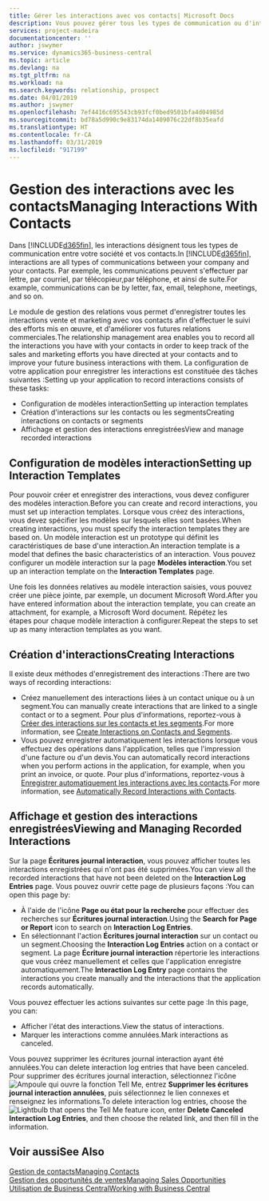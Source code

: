 ```yaml
---
title: Gérer les interactions avec vos contacts| Microsoft Docs
description: Vous pouvez gérer tous les types de communication ou d'interactions entre votre compagnie et vos contacts. Par exemple, une communication par lettre, par téléphone, lors de réunions, etc.
services: project-madeira
documentationcenter: ''
author: jswymer
ms.service: dynamics365-business-central
ms.topic: article
ms.devlang: na
ms.tgt_pltfrm: na
ms.workload: na
ms.search.keywords: relationship, prospect
ms.date: 04/01/2019
ms.author: jswymer
ms.openlocfilehash: 7ef4416c695543cb93fcf0bed9501bfa4d04985d
ms.sourcegitcommit: bd78a5d990c9e83174da1409076c22df8b35eafd
ms.translationtype: HT
ms.contentlocale: fr-CA
ms.lasthandoff: 03/31/2019
ms.locfileid: "917199"
---
```

# <a name="managing-interactions-with-contacts"></a><span data-ttu-id="b0054-103">Gestion des interactions avec les contacts</span><span class="sxs-lookup"><span data-stu-id="b0054-103">Managing Interactions With Contacts</span></span>
<span data-ttu-id="b0054-104">Dans [!INCLUDE[d365fin](includes/d365fin_md.md)], les interactions désignent tous les types de communication entre votre société et vos contacts.</span><span class="sxs-lookup"><span data-stu-id="b0054-104">In [!INCLUDE[d365fin](includes/d365fin_md.md)], interactions are all types of communications between your company and your contacts.</span></span> <span data-ttu-id="b0054-105">Par exemple, les communications peuvent s'effectuer par lettre, par courriel, par télécopieur,par téléphone, et ainsi de suite.</span><span class="sxs-lookup"><span data-stu-id="b0054-105">For example, communications can be by letter, fax, email, telephone, meetings, and so on.</span></span>

<span data-ttu-id="b0054-106">Le module de gestion des relations vous permet d'enregistrer toutes les interactions vente et marketing avec vos contacts afin d'effectuer le suivi des efforts mis en œuvre, et d'améliorer vos futures relations commerciales.</span><span class="sxs-lookup"><span data-stu-id="b0054-106">The relationship management area enables you to record all the interactions you have with your contacts in order to keep track of the sales and marketing efforts you have directed at your contacts and to improve your future business interactions with them.</span></span> <span data-ttu-id="b0054-107">La configuration de votre application pour enregistrer les interactions est constituée des tâches suivantes :</span><span class="sxs-lookup"><span data-stu-id="b0054-107">Setting up your application to record interactions consists of these tasks:</span></span>

* <span data-ttu-id="b0054-108">Configuration de modèles interaction</span><span class="sxs-lookup"><span data-stu-id="b0054-108">Setting up interaction templates</span></span>  
* <span data-ttu-id="b0054-109">Création d'interactions sur les contacts ou les segments</span><span class="sxs-lookup"><span data-stu-id="b0054-109">Creating interactions on contacts or segments</span></span>  
* <span data-ttu-id="b0054-110">Affichage et gestion des interactions enregistrées</span><span class="sxs-lookup"><span data-stu-id="b0054-110">View and manage recorded interactions</span></span>  

##  <a name="setting-up-interaction-templates"></a><span data-ttu-id="b0054-111">Configuration de modèles interaction</span><span class="sxs-lookup"><span data-stu-id="b0054-111">Setting up Interaction Templates</span></span>
<span data-ttu-id="b0054-112">Pour pouvoir créer et enregistrer des interactions, vous devez configurer des modèles interaction.</span><span class="sxs-lookup"><span data-stu-id="b0054-112">Before you can create and record interactions, you must set up interaction templates.</span></span> <span data-ttu-id="b0054-113">Lorsque vous créez des interactions, vous devez spécifier les modèles sur lesquels elles sont basées.</span><span class="sxs-lookup"><span data-stu-id="b0054-113">When creating interactions, you must specify the interaction templates they are based on.</span></span> <span data-ttu-id="b0054-114">Un modèle interaction est un prototype qui définit les caractéristiques de base d'une interaction.</span><span class="sxs-lookup"><span data-stu-id="b0054-114">An interaction template is a model that defines the basic characteristics of an interaction.</span></span>
<span data-ttu-id="b0054-115">Vous pouvez configurer un modèle interaction sur la page **Modèles interaction**.</span><span class="sxs-lookup"><span data-stu-id="b0054-115">You set up an interaction template on the **Interaction Templates** page.</span></span>

<span data-ttu-id="b0054-116">Une fois les données relatives au modèle interaction saisies, vous pouvez créer une pièce jointe, par exemple, un document Microsoft Word.</span><span class="sxs-lookup"><span data-stu-id="b0054-116">After you have entered information about the interaction template, you can create an attachment, for example, a Microsoft Word document.</span></span> <span data-ttu-id="b0054-117">Répétez les étapes pour chaque modèle interaction à configurer.</span><span class="sxs-lookup"><span data-stu-id="b0054-117">Repeat the steps to set up as many interaction templates as you want.</span></span>  

## <a name="creating-interactions"></a><span data-ttu-id="b0054-118">Création d'interactions</span><span class="sxs-lookup"><span data-stu-id="b0054-118">Creating Interactions</span></span>
<span data-ttu-id="b0054-119">Il existe deux méthodes d'enregistrement des interactions :</span><span class="sxs-lookup"><span data-stu-id="b0054-119">There are two ways of recording interactions:</span></span>

* <span data-ttu-id="b0054-120">Créez manuellement des interactions liées à un contact unique ou à un segment.</span><span class="sxs-lookup"><span data-stu-id="b0054-120">You can manually create interactions that are linked to a single contact or to a segment.</span></span> <span data-ttu-id="b0054-121">Pour plus d'informations, reportez-vous à [Créer des interactions sur les contacts et les segments](marketing-how-create-interactions.md).</span><span class="sxs-lookup"><span data-stu-id="b0054-121">For more information, see [Create Interactions on Contacts and Segments](marketing-how-create-interactions.md).</span></span>  
* <span data-ttu-id="b0054-122">Vous pouvez enregistrer automatiquement les interactions lorsque vous effectuez des opérations dans l'application, telles que l'impression d'une facture ou d'un devis.</span><span class="sxs-lookup"><span data-stu-id="b0054-122">You can automatically record interactions when you perform actions in the application, for example, when you print an invoice, or quote.</span></span> <span data-ttu-id="b0054-123">Pour plus d'informations, reportez-vous à [Enregistrer automatiquement les interactions avec les contacts](marketing-auto-record-interactions.md).</span><span class="sxs-lookup"><span data-stu-id="b0054-123">For more information, see [Automatically Record Interactions with Contacts](marketing-auto-record-interactions.md).</span></span>

## <a name="viewing-and-managing-recorded-interactions"></a><span data-ttu-id="b0054-124">Affichage et gestion des interactions enregistrées</span><span class="sxs-lookup"><span data-stu-id="b0054-124">Viewing and Managing Recorded Interactions</span></span>
<span data-ttu-id="b0054-125">Sur la page **Écritures journal interaction**, vous pouvez afficher toutes les interactions enregistrées qui n'ont pas été supprimées.</span><span class="sxs-lookup"><span data-stu-id="b0054-125">You can view all the recorded interactions that have not been deleted on the **Interaction Log Entries** page.</span></span> <span data-ttu-id="b0054-126">Vous pouvez ouvrir cette page de plusieurs façons :</span><span class="sxs-lookup"><span data-stu-id="b0054-126">You can open this page by:</span></span>

* <span data-ttu-id="b0054-127">À l'aide de l'icône **Page ou état pour la recherche** pour effectuer des recherches sur **Écritures journal interaction**.</span><span class="sxs-lookup"><span data-stu-id="b0054-127">Using the **Search for Page or Report** icon to search on **Interaction Log Entries**.</span></span>
* <span data-ttu-id="b0054-128">En sélectionnant l'action **Écritures journal interaction** sur un contact ou un segment.</span><span class="sxs-lookup"><span data-stu-id="b0054-128">Choosing the **Interaction Log Entries** action on a contact or segment.</span></span>
  <span data-ttu-id="b0054-129">La page **Écriture journal interaction** répertorie les interactions que vous créez manuellement et celles que l'application enregistre automatiquement.</span><span class="sxs-lookup"><span data-stu-id="b0054-129">The **Interaction Log Entry** page contains the interactions you create manually and the interactions that the application records automatically.</span></span>

<span data-ttu-id="b0054-130">Vous pouvez effectuer les actions suivantes sur cette page :</span><span class="sxs-lookup"><span data-stu-id="b0054-130">In this page, you can:</span></span>

* <span data-ttu-id="b0054-131">Afficher l'état des interactions.</span><span class="sxs-lookup"><span data-stu-id="b0054-131">View the status of interactions.</span></span>
* <span data-ttu-id="b0054-132">Marquer les interactions comme annulées.</span><span class="sxs-lookup"><span data-stu-id="b0054-132">Mark interactions as canceled.</span></span>

<span data-ttu-id="b0054-133">Vous pouvez supprimer les écritures journal interaction ayant été annulées.</span><span class="sxs-lookup"><span data-stu-id="b0054-133">You can delete interaction log entries that have been canceled.</span></span> <span data-ttu-id="b0054-134">Pour supprimer des écritures journal interaction, sélectionnez l'icône ![Ampoule qui ouvre la fonction Tell Me](media/ui-search/search_small.png "Dites-moi ce que vous voulez faire"), entrez **Supprimer les écritures journal interaction annulées**, puis sélectionnez le lien connexes et renseignez les informations.</span><span class="sxs-lookup"><span data-stu-id="b0054-134">To delete interaction log entries, choose the ![Lightbulb that opens the Tell Me feature](media/ui-search/search_small.png "Tell me what you want to do") icon, enter **Delete Canceled Interaction Log Entries**, and then choose the related link, and then fill in the information.</span></span>

## <a name="see-also"></a><span data-ttu-id="b0054-135">Voir aussi</span><span class="sxs-lookup"><span data-stu-id="b0054-135">See Also</span></span>
[<span data-ttu-id="b0054-136">Gestion de contacts</span><span class="sxs-lookup"><span data-stu-id="b0054-136">Managing Contacts</span></span>](marketing-contacts.md)  
[<span data-ttu-id="b0054-137">Gestion des opportunités de ventes</span><span class="sxs-lookup"><span data-stu-id="b0054-137">Managing Sales Opportunities</span></span>](marketing-manage-sales-opportunities.md)  
[<span data-ttu-id="b0054-138">Utilisation de Business Central</span><span class="sxs-lookup"><span data-stu-id="b0054-138">Working with Business Central</span></span>](ui-work-product.md)  
